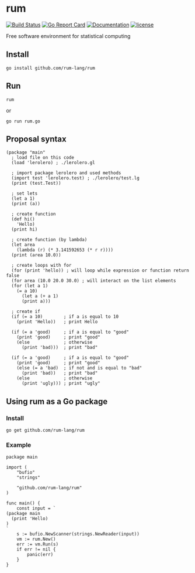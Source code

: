 # rum

[![Build Status](https://travis-ci.org/rum-lang/rum.svg?branch=master)](https://travis-ci.org/rum-lang/rum)
[![Go Report Card](https://goreportcard.com/badge/github.com/rum-lang/rum)](https://goreportcard.com/report/github.com/rum-lang/rum)
[![Documentation](https://godoc.org/github.com/rum-lang/rum?status.svg)](http://godoc.org/github.com/rum-lang/rum)
[![license](https://img.shields.io/github/license/mashape/apistatus.svg)](https://github.com/rum-lang/rum/LICENSE)

Free software environment for statistical computing

## Install

```
go install github.com/rum-lang/rum
```

## Run

```
rum
```

or

```
go run rum.go
```

## Proposal syntax

```
(package "main"
  ; load file on this code
  (load 'lerolero) ; ./lerolero.gl

  ; import package lerolero and used methods
  (import test 'lerolero.test) ; ./lerolero/test.lg
  (print (test.Test))

  ; set lets
  (let a 1)
  (print (a))

  ; create function
  (def hi()
    'Hello)
  (print hi)

  ; create function (by lambda)
  (let area
    (lambda (r) (* 3.141592653 (* r r))))
  (print (area 10.0))

  ; create loops with for
  (for (print 'hello)) ; will loop while expression or function return false
  (for area (10.0 20.0 30.0) ; will interact on the list elements
  (for (let a 1)
    (= a 10)
      (let a (+ a 1)
      (print a)))

  ; create if
  (if (= a 10)        ; if a is equal to 10
    (print 'Hello))   ; print Hello

  (if (= a 'good)     ; if a is equal to "good"
    (print 'good)     ; print "good"
    (else             ; otherwise
      (print 'bad)))  ; print "bad"

  (if (= a 'good)     ; if a is equal to "good"
    (print 'good)     ; print "good"
    (else (= a 'bad)  ; if not and is equal to "bad"
      (print 'bad))   ; print "bad"
    (else             ; otherwise
      (print 'ugly))) ; print "ugly"

```

## Using rum as a Go package

### Install

```
go get github.com/rum-lang/rum
```

### Example

```golang
package main

import (
	"bufio"
	"strings"

	"github.com/rum-lang/rum"
)

func main() {
	const input = `
(package main
  (print 'Hello)
)
`
	s := bufio.NewScanner(strings.NewReader(input))
	vm := rum.New()
	err := vm.Run(s)
	if err != nil {
		panic(err)
	}
}
```
